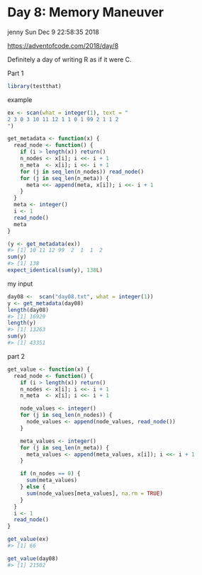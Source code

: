 Day 8: Memory Maneuver
================
jenny
Sun Dec 9 22:58:35 2018

<https://adventofcode.com/2018/day/8>

Definitely a day of writing R as if it were C.

Part 1

``` r
library(testthat)
```

example

``` r
ex <- scan(what = integer(1), text = "
2 3 0 3 10 11 12 1 1 0 1 99 2 1 1 2
")

get_metadata <- function(x) {
  read_node <- function() {
    if (i > length(x)) return()
    n_nodes <- x[i]; i <<- i + 1
    n_meta  <- x[i]; i <<- i + 1
    for (j in seq_len(n_nodes)) read_node()
    for (j in seq_len(n_meta)) {
      meta <<- append(meta, x[i]); i <<- i + 1
    }
  }
  meta <- integer()
  i <- 1
  read_node()
  meta
}

(y <- get_metadata(ex))
#> [1] 10 11 12 99  2  1  1  2
sum(y)
#> [1] 138
expect_identical(sum(y), 138L)
```

my input

``` r
day08 <-  scan("day08.txt", what = integer(1))
y <- get_metadata(day08)
length(day08)
#> [1] 16929
length(y)
#> [1] 13263
sum(y)
#> [1] 43351
```

part 2

``` r
get_value <- function(x) {
  read_node <- function() {
    if (i > length(x)) return()
    n_nodes <- x[i]; i <<- i + 1
    n_meta  <- x[i]; i <<- i + 1

    node_values <- integer()
    for (j in seq_len(n_nodes)) {
      node_values <- append(node_values, read_node())
    }

    meta_values <- integer()
    for (j in seq_len(n_meta)) {
      meta_values <- append(meta_values, x[i]); i <<- i + 1
    }

    if (n_nodes == 0) {
      sum(meta_values)
    } else {
      sum(node_values[meta_values], na.rm = TRUE)
    }
  }
  i <- 1
  read_node()
}

get_value(ex)
#> [1] 66

get_value(day08)
#> [1] 21502
```
